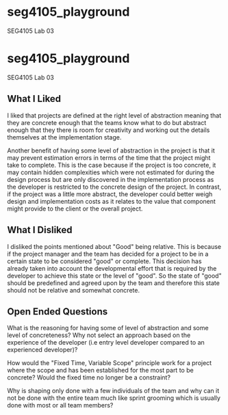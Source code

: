 # seg4105_playground
SEG4105 Lab 03

# seg4105_playground
SEG4105 Lab 03


## What I Liked
I liked that projects are defined at the right level of abstraction meaning that they are concrete enough that the teams know what to do but abstract enough that they there is room for creativity and working out the details themselves at the implementation stage. 

Another benefit of having some level of abstraction in the project is that it may prevent estimation errors in terms of the time that the project might take to complete. This is the case because if the project is too concrete, it may contain hidden complexities which were not estimated for during the design process but are only discovered in the implementation process as the developer is restricted to the concrete design of the project. In contrast, if the project was a little more abstract, the developer could better weigh design and implementation costs as it relates to the value that component might provide to the client or the overall project.

## What I Disliked
I disliked the points mentioned about "Good" being relative. This is because if the project manager and the team has decided for a project to be in a certain state to be considered "good" or complete. This decision has already taken into account the developmental effort that is required by the developer to achieve this state or the level of "good". So the state of "good" should be predefined and agreed upon by the team and therefore this state should not be relative and somewhat concrete.

## Open Ended Questions
What is the reasoning for having some of level of abstraction and some level of concreteness? Why not select an approach based on the experience of the developer (i.e entry level developer compared to an experienced developer)?

How would the "Fixed Time, Variable Scope" principle work for a project where the scope and has been established for the most part to be concrete? Would the fixed time no longer be a constraint?

Why is shaping only done with a few individuals of the team and why can it not be done with the entire team much like sprint grooming which is usually done with most or all team members?
